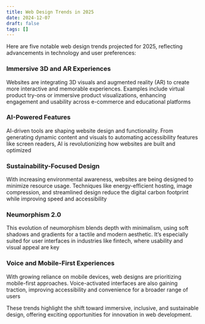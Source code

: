 ```yaml
---
title: Web Design Trends in 2025
date: 2024-12-07
draft: false
tags: []
---
```

Here are five notable web design trends projected for 2025, reflecting advancements in technology and user preferences:

### **Immersive 3D and AR Experiences**
Websites are integrating 3D visuals and augmented reality (AR) to create more interactive and memorable experiences. Examples include virtual product try-ons or immersive product visualizations, enhancing engagement and usability across e-commerce and educational platforms

### **AI-Powered Features**
AI-driven tools are shaping website design and functionality. From generating dynamic content and visuals to automating accessibility features like screen readers, AI is revolutionizing how websites are built and optimized

### **Sustainability-Focused Design**
With increasing environmental awareness, websites are being designed to minimize resource usage. Techniques like energy-efficient hosting, image compression, and streamlined design reduce the digital carbon footprint while improving speed and accessibility

### **Neumorphism 2.0**
This evolution of neumorphism blends depth with minimalism, using soft shadows and gradients for a tactile and modern aesthetic. It’s especially suited for user interfaces in industries like fintech, where usability and visual appeal are key

### **Voice and Mobile-First Experiences**
With growing reliance on mobile devices, web designs are prioritizing mobile-first approaches. Voice-activated interfaces are also gaining traction, improving accessibility and convenience for a broader range of users

These trends highlight the shift toward immersive, inclusive, and sustainable design, offering exciting opportunities for innovation in web development.
